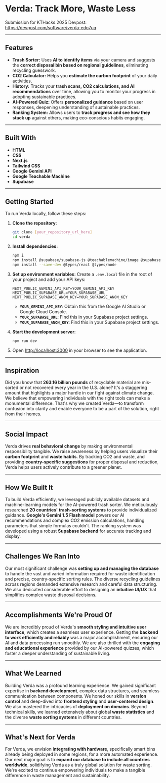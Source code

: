 # Verda: Track More, Waste Less
Submission for KTHacks 2025
Devpost: https://devpost.com/software/verda-edo7uq

-----

## Features

  * **Trash Sorter:** Uses **AI to identify items** via your camera and suggests the **correct disposal bin based on regional guidelines**, eliminating recycling guesswork.
  * **CO2 Calculator:** Helps you **estimate the carbon footprint** of your daily activities.
  * **History:** Tracks your **trash scans, CO2 calculations, and AI recommendations** over time, allowing you to monitor your progress in adopting sustainable practices.
  * **AI-Powered Quiz:** Offers **personalized guidance** based on user responses, deepening understanding of sustainable practices.
  * **Ranking System:** Allows users to **track progress and see how they stack up** against others, making eco-conscious habits engaging.

-----

## Built With

  * **HTML**
  * **CSS**
  * **Next.js**
  * **Tailwind CSS**
  * **Google Gemini API**
  * **Google Teachable Machine**
  * **Supabase**

-----

## Getting Started

To run Verda locally, follow these steps:

1.  **Clone the repository:**

    ```bash
    git clone [your_repository_url_here]
    cd verda
    ```

2.  **Install dependencies:**

    ```bash
    npm i
    npm install @supabase/supabase-js @teachablemachine/image @supabase/auth-helpers-nextjs
    npm install --save-dev @types/react @types/node
    ```

3.  **Set up environment variables:**
    Create a `.env.local` file in the root of your project and add your API keys:

    ```
    NEXT_PUBLIC_GEMINI_API_KEY=YOUR_GEMINI_API_KEY
    NEXT_PUBLIC_SUPABASE_URL=YOUR_SUPABASE_URL
    NEXT_PUBLIC_SUPABASE_ANON_KEY=YOUR_SUPABASE_ANON_KEY
    ```

      * **`YOUR_GEMINI_API_KEY`**: Obtain this from the Google AI Studio or Google Cloud Console.
      * **`YOUR_SUPABASE_URL`**: Find this in your Supabase project settings.
      * **`YOUR_SUPABASE_ANON_KEY`**: Find this in your Supabase project settings.

4.  **Start the development server:**

    ```bash
    npm run dev
    ```

5.  Open [http://localhost:3000](https://www.google.com/search?q=http://localhost:3000) in your browser to see the application.

-----

## Inspiration

Did you know that **263.16 billion pounds** of recyclable material are mis-sorted or not recovered every year in the U.S. alone? It's a staggering amount that highlights a major hurdle in our fight against climate change. We believe that empowering individuals with the right tools can make a monumental difference. That's why we created Verda—to transform confusion into clarity and enable everyone to be a part of the solution, right from their homes.

-----

## Social Impact

Verda drives **real behavioral change** by making environmental responsibility tangible. We raise awareness by helping users visualize their **carbon footprint** and **waste habits**. By tracking CO2 and waste, and providing **country-specific suggestions** for proper disposal and reduction, Verda helps users actively contribute to a greener planet.

-----

## How We Built It

To build Verda efficiently, we leveraged publicly available datasets and machine-learning models for the AI-powered trash sorter. We meticulously researched **20 countries' trash-sorting systems** to provide individualized guidance. **Google's Gemini 1.5 Flash model** powers our AI recommendations and complex CO2 emission calculations, handling parameters that simple formulas couldn't. The ranking system was developed using a robust **Supabase backend** for accurate tracking and display.

-----

## Challenges We Ran Into

Our most significant challenge was **setting up and managing the database** to handle the vast and varied information required for waste identification and precise, country-specific sorting rules. The diverse recycling guidelines across regions demanded extensive research and careful data structuring. We also dedicated considerable effort to designing an **intuitive UI/UX** that simplifies complex waste disposal decisions.

-----

## Accomplishments We're Proud Of

We are incredibly proud of Verda's **smooth styling and intuitive user interface**, which creates a seamless user experience. Getting the **backend to work efficiently and reliably** was a major accomplishment, ensuring our AI and data processing run smoothly. We are also thrilled with the **engaging and educational experience** provided by our AI-powered quizzes, which foster a deeper understanding of sustainable living.

-----

## What We Learned

Building Verda was a profound learning experience. We gained significant expertise in **backend development**, complex data structures, and seamless communication between components. We honed our skills in **version control** and deep-dived into **frontend styling** and **user-centered design**. We also mastered the intricacies of **deployment on domains**. Beyond technical skills, we learned extensively about global **waste statistics** and the diverse **waste sorting systems** in different countries.

-----

## What's Next for Verda

For Verda, we envision **integrating with hardware**, specifically smart bins already being deployed in some regions, for a more automated experience. Our next major goal is to **expand our database to include all countries worldwide**, solidifying Verda as a truly global solution for waste sorting. We're excited to continue empowering individuals to make a tangible difference in waste management and sustainability.

